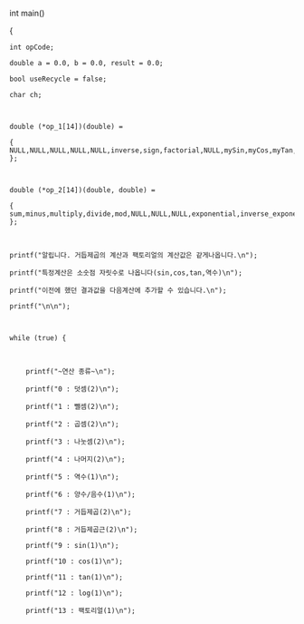 int main()

{

    int opCode;

    double a = 0.0, b = 0.0, result = 0.0;

    bool useRecycle = false;

    char ch;



    double (*op_1[14])(double) =

    { NULL,NULL,NULL,NULL,NULL,inverse,sign,factorial,NULL,mySin,myCos,myTan,myLog,factorial };



    double (*op_2[14])(double, double) =

    { sum,minus,multiply,divide,mod,NULL,NULL,NULL,exponential,inverse_exponential,NULL,NULL,NULL,NULL };



    printf("알립니다. 거듭제곱의 계산과 팩토리얼의 계산값은 같게나옵니다.\n");

    printf("특정계산은 소숫점 자릿수로 나옵니다(sin,cos,tan,역수)\n");

    printf("이전에 했던 결과값을 다음계산에 추가할 수 있습니다.\n");

    printf("\n\n");



    while (true) {



        printf("~연산 종류~\n");

        printf("0 : 덧셈(2)\n");

        printf("1 : 뺄셈(2)\n");

        printf("2 : 곱셈(2)\n");

        printf("3 : 나눗셈(2)\n");

        printf("4 : 나머지(2)\n");

        printf("5 : 역수(1)\n");

        printf("6 : 양수/음수(1)\n");

        printf("7 : 거듭제곱(2)\n");

        printf("8 : 거듭제곱근(2)\n");

        printf("9 : sin(1)\n");

        printf("10 : cos(1)\n");

        printf("11 : tan(1)\n");

        printf("12 : log(1)\n");

        printf("13 : 팩토리얼(1)\n");
